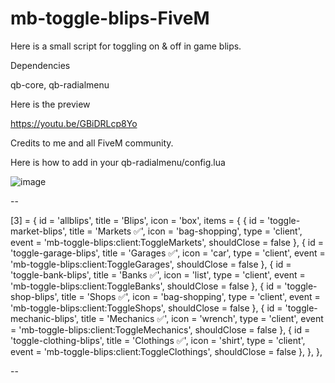 # mb-toggle-blips-FiveM

Here is a small script for toggling on &amp; off in game blips.

Dependencies 

qb-core,
qb-radialmenu


Here is the preview

https://youtu.be/GBiDRLcp8Yo


Credits to me and all FiveM community.


Here is how to add in your qb-radialmenu/config.lua

![image](https://user-images.githubusercontent.com/16532389/236545252-f35b2b6d-b4f9-4aa2-9f88-56f68f46f7a6.png)

--

[3] = {
        id = 'allblips',
        title = 'Blips',
        icon = 'box',
        items = {
        {
            id = 'toggle-market-blips',
            title = 'Markets ✅',
            icon = 'bag-shopping',
            type = 'client',
            event = 'mb-toggle-blips:client:ToggleMarkets',
            shouldClose = false
        }, {
            id = 'toggle-garage-blips',
            title = 'Garages ✅',
            icon = 'car',
            type = 'client',
            event = 'mb-toggle-blips:client:ToggleGarages',
            shouldClose = false
        }, {
            id = 'toggle-bank-blips',
            title = 'Banks ✅',
            icon = 'list',
            type = 'client',
            event = 'mb-toggle-blips:client:ToggleBanks',
            shouldClose = false
        }, {
            id = 'toggle-shop-blips',
            title = 'Shops ✅',
            icon = 'bag-shopping',
            type = 'client',
            event = 'mb-toggle-blips:client:ToggleShops',
            shouldClose = false
        }, {
            id = 'toggle-mechanic-blips',
            title = 'Mechanics ✅',
            icon = 'wrench',
            type = 'client',
            event = 'mb-toggle-blips:client:ToggleMechanics',
            shouldClose = false
        }, {
            id = 'toggle-clothing-blips',
            title = 'Clothings ✅',
            icon = 'shirt',
            type = 'client',
            event = 'mb-toggle-blips:client:ToggleClothings',
            shouldClose = false
            },
        },
    },
    
--
